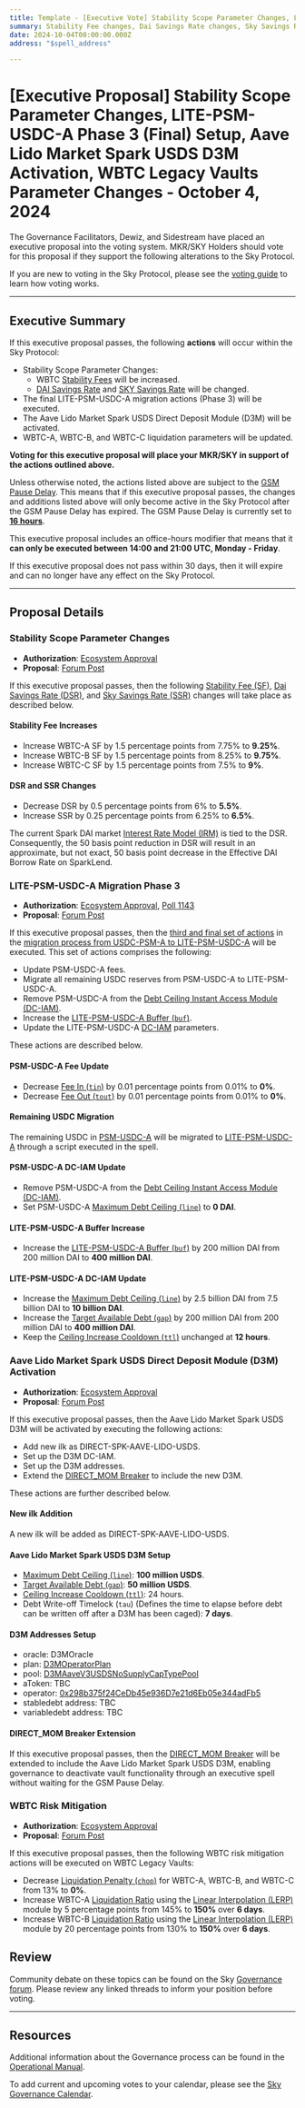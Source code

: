 ```yaml
---
title: Template - [Executive Vote] Stability Scope Parameter Changes, LITE-PSM-USDC-A Phase 3 (Final) Setup, Aave Lido Market Spark USDS D3M Activation, WBTC Legacy Vaults Parameter Changes - October 4, 2024
summary: Stability Fee changes, Dai Savings Rate changes, Sky Savings Rate changes, final LITE-PSM-USDC-A migration actions, Aave Lido Market Spark USDS DM3 activation, WBTC legacy vaults liquidation parameter changes.
date: 2024-10-04T00:00:00.000Z
address: "$spell_address"

---
```

# [Executive Proposal] Stability Scope Parameter Changes, LITE-PSM-USDC-A Phase 3 (Final) Setup, Aave Lido Market Spark USDS D3M Activation, WBTC Legacy Vaults Parameter Changes - October 4, 2024

The Governance Facilitators, Dewiz, and Sidestream have placed an executive proposal into the voting system. MKR/SKY Holders should vote for this proposal if they support the following alterations to the Sky Protocol.

If you are new to voting in the Sky Protocol, please see the [voting guide](https://manual.makerdao.com/governance/voting-in-makerdao/on-chain-governance) to learn how voting works.

---

## Executive Summary

If this executive proposal passes, the following **actions** will occur within the Sky Protocol:

- Stability Scope Parameter Changes:
  - WBTC [Stability Fees](https://sky-atlas.powerhouse.io/#A.3.8.1.1.2.3_Stability_Fee-67e40a3b-f1c2-4dc6-b502-2affeab0b232|57eaf45219bea3b430c2) will be increased.
  - [DAI Savings Rate](https://sky-atlas.powerhouse.io/#A.3.2.2.2_Dai_Savings_Rate-8e289e71-7ec5-4ce5-8d4d-41aab7a50f53|57eab733e951) and [SKY Savings Rate](https://sky-atlas.powerhouse.io/#A.3.2.2.3_Sky_Savings_Rate-73d91126-21c9-4e8a-bedf-8a51a432bb59|57eab733e951) will be changed.
- The final LITE-PSM-USDC-A migration actions (Phase 3) will be executed.
- The Aave Lido Market Spark USDS Direct Deposit Module (D3M) will be activated.
- WBTC-A, WBTC-B, and WBTC-C liquidation parameters will be updated.

**Voting for this executive proposal will place your MKR/SKY in support of the actions outlined above.**

Unless otherwise noted, the actions listed above are subject to the [GSM Pause Delay](https://sky-atlas.powerhouse.io/#A.1.8.2.1_Pause_Delay-a98b8227-95f6-4711-9d8d-f52cbc6ad2d0|0db30758e055). This means that if this executive proposal passes, the changes and additions listed above will only become active in the Sky Protocol after the GSM Pause Delay has expired. The GSM Pause Delay is currently set to [**16 hours**](https://sky-atlas.powerhouse.io/#A.1.8.2.1.2_Pause_Delay_Current_Value-09d2514b-3169-4755-a654-2c774456980d|0db30758e055d2d0).

This executive proposal includes an office-hours modifier that means that it **can only be executed between 14:00 and 21:00 UTC, Monday - Friday**.

If this executive proposal does not pass within 30 days, then it will expire and can no longer have any effect on the Sky Protocol.

---

## Proposal Details

### Stability Scope Parameter Changes

- **Authorization**: [Ecosystem Approval](http://forum.sky.money/t/stability-scope-parameter-changes-16-sfs-ssr-dsr-spark-effective-dai-borrow-rate-changes/25257/2)
- **Proposal**: [Forum Post](https://forum.sky.money/t/stability-scope-parameter-changes-16-sfs-ssr-dsr-spark-effective-dai-borrow-rate-changes/25257)

If this executive proposal passes, then the following [Stability Fee (SF)](https://sky-atlas.powerhouse.io/#A.3.8.1.1.2.3_Stability_Fee-67e40a3b-f1c2-4dc6-b502-2affeab0b232%7C57eaf45219bea3b430c2), [Dai Savings Rate (DSR)](https://sky-atlas.powerhouse.io/#A.3.2.2.2_Dai_Savings_Rate-8e289e71-7ec5-4ce5-8d4d-41aab7a50f53|57eab733e951), and [Sky Savings Rate (SSR)](https://sky-atlas.powerhouse.io/#A.3.2.2.3_Sky_Savings_Rate-73d91126-21c9-4e8a-bedf-8a51a432bb59|57eab733e951) changes will take place as described below.

#### Stability Fee Increases

- Increase WBTC-A SF by 1.5 percentage points from 7.75% to **9.25%**.
- Increase WBTC-B SF by 1.5 percentage points from 8.25% to **9.75%**.
- Increase WBTC-C SF by 1.5 percentage points from 7.5% to **9%**.

#### DSR and SSR Changes

- Decrease DSR by 0.5 percentage points from 6% to **5.5%**.
- Increase SSR by 0.25 percentage points from 6.25% to **6.5%**.

The current Spark DAI market [Interest Rate Model (IRM)](https://sky-atlas.powerhouse.io/#A.3.8.1.5.1.3_Interest_Rate_Model_Definition-83e3f4f2-5e8e-4383-95e5-3af1bfb19210|57eaf45219be608847d6) is tied to the DSR. Consequently, the 50 basis point reduction in DSR will result in an approximate, but not exact, 50 basis point decrease in the Effective DAI Borrow Rate on SparkLend.

### LITE-PSM-USDC-A Migration Phase 3

- **Authorization**: [Ecosystem Approval](https://forum.makerdao.com/t/lite-psm-usdc-a-phase-3-final-migration-proposed-parameters/25183/2), [Poll 1143](https://vote.makerdao.com/polling/QmRjrFYG)
- **Proposal**: [Forum Post](https://forum.sky.money/t/lite-psm-usdc-a-phase-3-final-migration-proposed-parameters/25183)

If this executive proposal passes, then the [third and final set of actions](https://forum.sky.money/t/lite-psm-usdc-a-phase-3-final-migration-proposed-parameters/25183) in the [migration process from USDC-PSM-A to LITE-PSM-USDC-A](https://forum.sky.money/t/litepsm-lite-psm-usdc-a-introduction-and-overview/24512) will be executed. This set of actions comprises the following:

- Update PSM-USDC-A fees.
- Migrate all remaining USDC reserves from PSM-USDC-A to LITE-PSM-USDC-A.
- Remove PSM-USDC-A from the [Debt Ceiling Instant Access Module (DC-IAM)](https://sky-atlas.powerhouse.io/#A.3.8.1.1.2.4_Debt_Ceiling_Instant_Access_Module_(DC_IAM)-071d42e3-8a21-4401-852e-0b52c49768bb|57eaf45219bea3b430c2).
- Increase the [LITE-PSM-USDC-A Buffer (`buf`)](https://sky-atlas.powerhouse.io/#A.3.4.1.5.1.1.6_Buffer_Definition-cf8e3d20-fffa-4b6a-9bf2-169d493c3638|57ea599773d45150b2632df9).
- Update the LITE-PSM-USDC-A [DC-IAM](https://sky-atlas.powerhouse.io/#A.3.8.1.1.2.4_Debt_Ceiling_Instant_Access_Module_(DC_IAM)-071d42e3-8a21-4401-852e-0b52c49768bb|57eaf45219bea3b430c2) parameters.

These actions are described below.

#### PSM-USDC-A Fee Update

- Decrease [Fee In (`tin`)](https://manual.makerdao.com/module-index/module-psm#fee-in-tin) by 0.01 percentage points from 0.01% to **0%**.
- Decrease [Fee Out (`tout`)](https://manual.makerdao.com/module-index/module-psm#fee-out-tout) by 0.01 percentage points from 0.01% to **0%**.

#### Remaining USDC Migration

The remaining USDC in [PSM-USDC-A](https://makerburn.com/#/collateral/PSM-USDC-A) will be migrated to [LITE-PSM-USDC-A](https://makerburn.com/#/collateral/LITE-PSM-USDC-A) through a script executed in the spell.

#### PSM-USDC-A DC-IAM Update

- Remove PSM-USDC-A from the [Debt Ceiling Instant Access Module (DC-IAM)](https://sky-atlas.powerhouse.io/#A.3.8.1.1.2.4_Debt_Ceiling_Instant_Access_Module_(DC_IAM)-071d42e3-8a21-4401-852e-0b52c49768bb|57eaf45219bea3b430c2).
- Set PSM-USDC-A [Maximum Debt Ceiling (`line`)](https://sky-atlas.powerhouse.io/#A.3.8.1.1.2.4.1_Maximum_Debt_Ceiling_(line)-6f1a913d-9436-4b70-816b-e317672737d6|57eaf45219bea3b430c268bb) to **0 DAI**.

#### LITE-PSM-USDC-A Buffer Increase

- Increase the [LITE-PSM-USDC-A Buffer (`buf`)](https://sky-atlas.powerhouse.io/#A.3.4.1.5.1.1.6_Buffer_Definition-cf8e3d20-fffa-4b6a-9bf2-169d493c3638|57ea599773d45150b2632df9) by 200 million DAI from 200 million DAI to **400 million DAI**.

#### LITE-PSM-USDC-A DC-IAM Update

- Increase the [Maximum Debt Ceiling (`line`)](https://sky-atlas.powerhouse.io/#A.3.4.1.5.1.1.3_Maximum_Debt_Ceiling_Definition-e4a0d8f1-4a01-46a7-b693-a94e7f4afc1a|57ea599773d45150b2632df9) by 2.5 billion DAI from 7.5 billion DAI to **10 billion DAI**.
- Increase the [Target Available Debt (`gap`)](https://sky-atlas.powerhouse.io/#A.3.4.1.5.1.1.4_Target_Available_Debt_Definition-b876ecf4-a901-4721-9c4b-9f2fc21f954c|57ea599773d45150b2632df9) by 200 million DAI from 200 million DAI to **400 million DAI**.
- Keep the [Ceiling Increase Cooldown (`ttl`)](https://sky-atlas.powerhouse.io/#A.3.4.1.5.1.1.5_Ceiling_Increase_Cooldown_Definition-3d5980c5-7036-4b68-93e0-a48551fe09ed|57ea599773d45150b2632df9) unchanged at **12 hours**.

### Aave Lido Market Spark USDS Direct Deposit Module (D3M) Activation

- **Authorization**: [Ecosystem Approval](https://forum.makerdao.com/t/risk-assessment-and-parameter-recommendations-spark-ddm-to-aave-lido-market/25175/2)
- **Proposal**: [Forum Post](https://forum.makerdao.com/t/risk-assessment-and-parameter-recommendations-spark-ddm-to-aave-lido-market/25175)

If this executive proposal passes, then the Aave Lido Market Spark USDS D3M will be activated by executing the following actions:

- Add new ilk as DIRECT-SPK-AAVE-LIDO-USDS.
- Set up the D3M DC-IAM.
- Set up the D3M addresses.
- Extend the [DIRECT_MOM Breaker](https://sky-atlas.powerhouse.io/#A.1.8.2.2.5_Direct_Deposit_Breaker_Exception-c240d4fa-ab20-4787-8dbf-7c94c8e78347%7C0db30758e055352c) to include the new D3M.

These actions are further described below.

#### New ilk Addition

A new ilk will be added as DIRECT-SPK-AAVE-LIDO-USDS.

#### Aave Lido Market Spark USDS D3M Setup

- [Maximum Debt Ceiling (`line`)](https://sky-atlas.powerhouse.io/#A.3.4.1.5.1.1.3_Maximum_Debt_Ceiling_Definition-e4a0d8f1-4a01-46a7-b693-a94e7f4afc1a|57ea599773d45150b2632df9): **100 million USDS**.
- [Target Available Debt (`gap`)](https://sky-atlas.powerhouse.io/#A.3.4.1.5.1.1.4_Target_Available_Debt_Definition-b876ecf4-a901-4721-9c4b-9f2fc21f954c|57ea599773d45150b2632df9): **50 million USDS**.
- [Ceiling Increase Cooldown (`ttl`)](https://sky-atlas.powerhouse.io/#A.3.4.1.5.1.1.5_Ceiling_Increase_Cooldown_Definition-3d5980c5-7036-4b68-93e0-a48551fe09ed|57ea599773d45150b2632df9): 24 hours.
- Debt Write-off Timelock (`tau`) (Defines the time to elapse before debt can be written off after a D3M has been caged): **7 days**.

#### D3M Addresses Setup

- oracle: D3MOracle
- plan: [D3MOperatorPlan](https://github.com/makerdao/dss-direct-deposit/blob/master/src/plans/D3MOperatorPlan.sol)
- pool: [D3MAaveV3USDSNoSupplyCapTypePool](https://github.com/makerdao/dss-direct-deposit/blob/master/src/pools/D3MAaveV3USDSNoSupplyCapTypePool.sol)
- aToken: TBC
- operator: [0x298b375f24CeDb45e936D7e21d6Eb05e344adFb5](https://etherscan.io/address/0x298b375f24cedb45e936d7e21d6eb05e344adfb5)
- stabledebt address: TBC
- variabledebt address: TBC

#### DIRECT_MOM Breaker Extension

If this executive proposal passes, then the [DIRECT_MOM Breaker](https://sky-atlas.powerhouse.io/#A.1.8.2.2.5_Direct_Deposit_Breaker_Exception-c240d4fa-ab20-4787-8dbf-7c94c8e78347%7C0db30758e055352c) will be extended to include the Aave Lido Market Spark USDS D3M, enabling governance to deactivate vault functionality through an executive spell without waiting for the GSM Pause Delay.

### WBTC Risk Mitigation

- **Authorization**: [Ecosystem Approval](https://forum.sky.money/t/wbtc-changes-and-risk-mitigation-10-august-2024/24844/52)
- **Proposal**: [Forum Post](https://forum.sky.money/t/wbtc-changes-and-risk-mitigation-10-august-2024/24844/48)

If this executive proposal passes, then the following WBTC risk mitigation actions will be executed on WBTC Legacy Vaults:

- Decrease [Liquidation Penalty (`chop`)](https://sky-atlas.powerhouse.io/#A.3.8.1.1.2.5.7_Liquidation_Penalty_(chop)-5295aa1f-3944-4fde-aaec-d999244b57e9|57eaf45219bea3b430c2a59a) for WBTC-A, WBTC-B, and WBTC-C from 13% to **0%**.
- Increase WBTC-A [Liquidation Ratio](https://manual.makerdao.com/parameter-index/vault-risk/param-liquidation-ratio) using the [Linear Interpolation (LERP)](https://manual.makerdao.com/module-index/module-lerp) module by 5 percentage points from 145% to **150%** over **6 days**.
- Increase WBTC-B [Liquidation Ratio](https://manual.makerdao.com/parameter-index/vault-risk/param-liquidation-ratio) using the [Linear Interpolation (LERP)](https://manual.makerdao.com/module-index/module-lerp) module by 20 percentage points from 130% to **150%** over **6 days**.

## Review

Community debate on these topics can be found on the Sky [Governance forum](https://forum.sky.money/). Please review any linked threads to inform your position before voting.

---

## Resources

Additional information about the Governance process can be found in the [Operational Manual](https://manual.makerdao.com).

To add current and upcoming votes to your calendar, please see the [Sky Governance Calendar](https://manual.makerdao.com/makerdao/calendars/governance-calendar).

